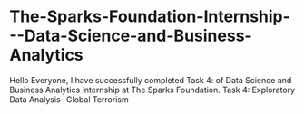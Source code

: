 # The-Sparks-Foundation-Internship---Data-Science-and-Business-Analytics
Hello Everyone, I have successfully completed Task 4: of Data Science and Business Analytics Internship at The Sparks Foundation.  Task 4: Exploratory Data Analysis- Global Terrorism
